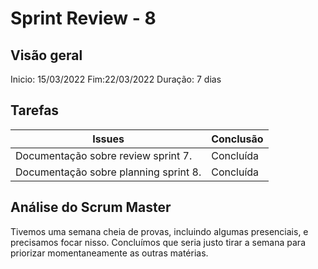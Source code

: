 # Sprint Review - 8

## Visão geral

Inicio: 15/03/2022
Fim:22/03/2022
Duração: 7 dias

## Tarefas



| Issues                                | Conclusão |
| ------------------------------------- | --------- |
| Documentação sobre review sprint 7.   | Concluída |
| Documentação sobre planning sprint 8. | Concluída |

## Análise do Scrum Master

Tivemos uma semana cheia de provas, incluindo algumas presenciais, e precisamos focar nisso. Concluímos que seria justo tirar a semana para priorizar momentaneamente as outras matérias.